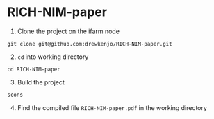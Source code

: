 # RICH-NIM-paper

1. Clone the project on the ifarm node
```
git clone git@github.com:drewkenjo/RICH-NIM-paper.git
```
2. ```cd``` into working directory
```
cd RICH-NIM-paper
```
3. Build the project
```
scons
```
4. Find the compiled file ```RICH-NIM-paper.pdf``` in the working directory
